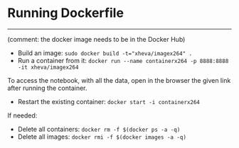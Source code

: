 
# Running Dockerfile

-------------
(comment: the docker image needs to be in the Docker Hub)

- Build an image: `sudo docker build -t="xheva/imagex264" .`
- Run a container from it: `docker run --name containerx264 -p 8888:8888 -it xheva/imagex264`

To access the notebook, with all the data, open in the browser the given link after running the container.

- Restart the existing container: `docker start -i containerx264`

If needed: 
- Delete all containers: `docker rm -f $(docker ps -a -q)`
- Delete all images: `docker rmi -f $(docker images -a -q)`
